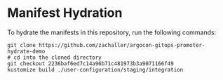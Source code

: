 # Manifest Hydration

To hydrate the manifests in this repository, run the following commands:

```shell
git clone https://github.com/zachaller/argocon-gitops-promoter-hydrate-demo
# cd into the cloned directory
git checkout 2236baf6ed7c14a96b71c481973b3a9071166f49
kustomize build ./user-configuration/staging/integration
```
